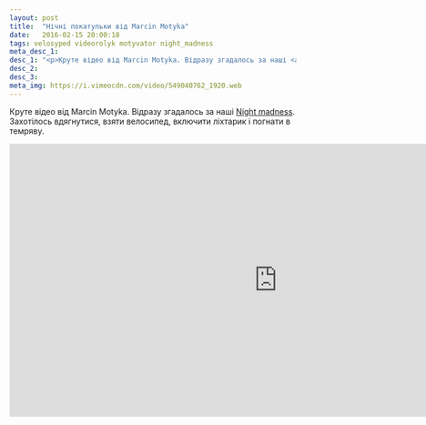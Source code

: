 ```yaml
---
layout: post
title:  "Нічні покатульки від Marcin Motyka"
date:   2016-02-15 20:00:18
tags: velosyped videorolyk motyvator night_madness
meta_desc_1:
desc_1: "<p>Круте відео від Marcin Motyka. Відразу згадалось за наші <a href='/tag/night_madness.html' title='Велосипедні змагання - Night Madness'>Night madness</a>. Захотілось вдягнутися, взяти велосипед, включити ліхтарик і погнати в темряву.</p><iframe class='responsive' src='https://player.vimeo.com/video/149746059?badge=0&amp;color=ff9933' frameborder='0' width='940' height='480'></iframe>"
desc_2:
desc_3:
meta_img: https://i.vimeocdn.com/video/549040762_1920.web
---
```


Круте відео від Marcin Motyka. Відразу згадалось за наші <a href="/tag/night_madness.html" title="Велосипедні змагання - Night Madness">Night madness</a>. Захотілось вдягнутися, взяти велосипед, включити ліхтарик і погнати в темряву.

<iframe class="responsive" src="https://player.vimeo.com/video/149746059?badge=0&amp;color=ff9933" frameborder="0" width="940" height="480"></iframe>